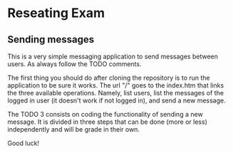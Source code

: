 # Reseating Exam
## Sending messages

This is a very simple messaging application to send messages between users. As always follow
the TODO comments.

The first thing you should do after cloning the repository is to run the application to be sure 
it works. The url "/" goes to the index.htm that links the three available operations. Namely,
list users, list the messages of the logged in user (it doesn't work if not logged in), and 
send a new message.

The TODO 3 consists on coding the functionality of sending a new message. It is divided in three
steps that can be done (more or less) independently and will be grade in their own.

Good luck! 